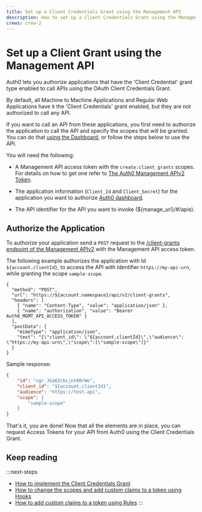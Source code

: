 ```yaml
---
title: Set up a Client Credentials Grant using the Management API
description: How to set up a Client Credentials Grant using the Management API.
crews: crew-2
---
```


# Set up a Client Grant using the Management API

Auth0 lets you authorize applications that have the 'Client Credential' grant type enabled to call APIs using the OAuth Client Credentials Grant. 

By default, all Machine to Machine Applications and Regular Web Applications have it the 'Client Credentials' grant enabled, but they are not authorized to call any API.

If you want to call an API from these applications, you first need to authorize the application to call the API and specify the scopes that will be granted. You can do that [using the Dashboard](/api-auth/config/using-the-dashboard), or follow the steps below to use the API.

You will need the following:

- A Management API access token with the `create:client_grants` scopes. For details on how to get one refer to [The Auth0 Management APIv2 Token](/api/management/v2/tokens).

- The application information (`Client_Id` and `Client_Secret`) for the application you want to authorize [Auth0 dashboard](${manage_url}/#/applications).

- The API identifier for the API you want to invoke (${manage_url}/#/apis).

##  Authorize the Application

To authorize your application send a `POST` request to the [/client-grants endpoint of the Management APIv2](/api/management/v2#!/Client_Grants/post_client_grants) with the Management API access token.

The following example authorizes the application with Id `${account.clientId}`, to access the API with Identifier `https://my-api-urn`, while granting the scope `sample-scope`.

```har
{
  "method": "POST",
  "url": "https://${account.namespace}/api/v2/client-grants",
  "headers": [
    { "name": "Content-Type", "value": "application/json" },
    { "name": "authorization", "value": "Bearer Auth0_MGMT_API_ACCESS_TOKEN" }
  ],
  "postData": {
    "mimeType": "application/json",
    "text": "{\"client_id\": \"${account.clientId}\",\"audience\": \"https://my-api-urn\",\"scope\":[\"sample-scope\"]}"
  }
}
```

Sample response:

```json
{
    "id": "cgr_JGa6ZckLjnt60rWe",
    "client_id": "${account.clientId}",
    "audience": "https://test-api",
    "scope": [
        "sample-scope"
    ]
}
```

That's it, you are done! Now that all the elements are in place, you can request Access Tokens for your API from Auth0 using the Client Credentials Grant.

## Keep reading

:::next-steps
* [How to implement the Client Credentials Grant](/api-auth/tutorials/client-credentials)
* [How to change the scopes and add custom claims to a token using Hooks](/api-auth/tutorials/client-credentials/customize-with-hooks)
* [How to add custom claims to a token using Rules](/scopes#custom-claims)
:::
